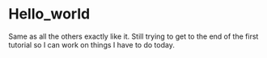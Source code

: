 # Hello_world
Same as all the others exactly like it.
Still trying to get to the end of the first tutorial so I can work on things I have to do today.
